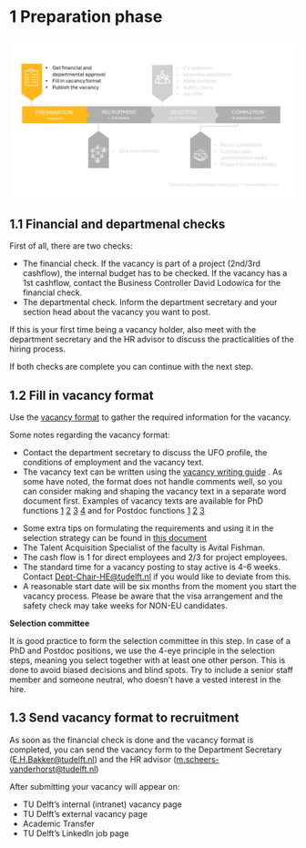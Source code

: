 # 1 Preparation phase

![Preparation phase](../PhDPostDocs/Appendices/1Preparation.PNG)

## 1.1 Financial and departmenal checks 

First of all, there are two checks: 

* The financial check. If the vacancy is part of a project (2nd/3rd cashflow), the internal budget has to be checked. If the vacancy has a 1st cashflow, contact the Business Controller David Lodowica for the financial check. 
* The departmental check. Inform the department secretary and your section head about the vacancy you want to post. 

If this is your first time being a vacancy holder, also meet with the department secretary and the HR advisor to discuss the practicalities of the hiring process. 

If both checks are complete you can continue with the next step.


## 1.2 Fill in vacancy format 

Use the [vacancy format](../PhDPostDocs/Appendices/Vacancy%20Format%201.7%20-%20ENG%20-%20Version%2017-05-2021.docx) to gather the required information for the vacancy.


Some notes regarding the vacancy format:
* Contact the department secretary to discuss the UFO profile, the conditions of employment and the vacancy text. 
* The vacancy text can be written using the [vacancy writing guide](../PhDPostDocs/Appendices/Guide%20to%20creating%20recruitment%20text%20for%20scientific%20staff%20-%20Jan%202021.pdf) . As some have noted, the format does not handle comments well, so you can consider making and shaping the vacancy text in a separate word document first. Examples of vacancy texts are available for PhD functions 
[1](../PhDPostDocs/Appendices/ExamplesVacancyTexts/PhD%20Position%20Decentralised%20Machine%20Learning.docx)
[2](../PhDPostDocs/Appendices/ExamplesVacancyTexts/PhD%20Position%20Modelling%20of%20Regional%20Criminal%20Vulnerability%20and%20Supply%20Chains.docx)
[3](../PhDPostDocs/Appendices/ExamplesVacancyTexts/PhD%20Position%20Spread%20in%20Networks.docx)
[4](../PhDPostDocs/Appendices/ExamplesVacancyTexts/PhD%20Positions%20in%20Thermoplastic%20Composites.docx)
and for Postdoc functions
[1](../PhDPostDocs/Appendices/ExamplesVacancyTexts/Postdoc%20Damping%20of%20Critical%20Electrical%20Oscillatory%20Phenomena.docx)
[2](../PhDPostDocs/Appendices/ExamplesVacancyTexts/Postdoc%20Ethical%20Impact%20of%20Technology%20on%20Society.docx)
[3](../PhDPostDocs/Appendices/ExamplesVacancyTexts/Postdoc%20Partnerschap%20met%20omwonenden%20in%20bouwprocessen.docx)
<!-- source (https://sharepoint.tudelft.nl/misc/medewerkersportaal/_layouts/15/start.aspx#/SitePages/HR%20Vacatureteksten.aspx)  -->
* Some extra tips on formulating the requirements and using it in the selection strategy can be found in [this document](../PhDPostDocs/Appendices/7%20Tips%20for%20crafting%20a%20Selection%20Strategy.pdf)
* The Talent Acquisition Specialist of the faculty is Avital Fishman. 
* The cash flow is 1 for direct employees and 2/3 for project employees. 
* The standard time for a vacancy posting to stay active is 4-6 weeks. Contact Dept-Chair-HE@tudelft.nl if you would like to deviate from this.  
* A reasonable start date will be six months from the moment you start the vacancy process. Please be aware that the visa arrangement and the safety check may take weeks for NON-EU candidates.

**Selection committee**

It is good practice to form the selection committee in this step. In case of a PhD and Postdoc positions, we use the 4-eye principle in the selection steps, meaning you select together with at least one other person. This is done to avoid biased decisions and blind spots. Try to include a senior staff member and someone neutral, who doesn’t have a vested interest in the hire. 



## 1.3 Send vacancy format to recruitment 

As soon as the financial check is done and the vacancy format is completed, you can send the vacancy form to the Department Secretary (E.H.Bakker@tudelft.nl) and the HR advisor (m.scheers-vanderhorst@tudelft.nl)

After submitting your vacancy will appear on: 

- TU Delft’s internal (intranet) vacancy page 
- TU Delft’s external vacancy page 
- Academic Transfer 
- TU Delft’s LinkedIn job page 